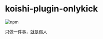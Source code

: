 # koishi-plugin-onlykick

[![npm](https://img.shields.io/npm/v/koishi-plugin-onlykick?style=flat-square)](https://www.npmjs.com/package/koishi-plugin-onlykick)

只做一件事，就是踢人
